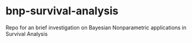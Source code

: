 # bnp-survival-analysis
Repo for an brief investigation on Bayesian Nonparametric applications in Survival Analysis
